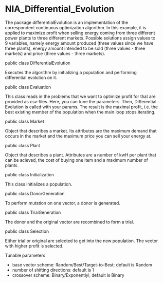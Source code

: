 # NIA_Differential_Evolution


The package differentialEvolution is an implementation of the correspondent continuous optimization algorithm. In this example, it is applied to maximize profit when selling energy coming from three different power plants to three different markets. 
Possible solutions assign values to 9 variables, namely energy amount produced (three values since we have three plants), energy amount intended to be sold (three values - three markets) and price (three values - three markets).




public class DifferentialEvolution


Executes the algorithm by initializing a population and performing differential evolution on it. 




public class Evaluation


This class reads in the problems that we want to optimize profit for that are provided as csv-files. Here, you can tune the parameters. Then, Differential Evolution is called with your params. The result is the maximal profit, i.e. the best existing member of the population when the main loop stops iterating.




public class Market


Object that describes a market. Its attributes are the maximum demand that occurs in the market and the maximum price you can sell your energy at. 




public class Plant


Object that describes a plant. Attributes are a number of kwH per plant that can be acieved, the cost of buying one item and a maximum number of plants. 




public class Initialization


This class initializes a population.




public class DonorGeneration


To perform mutation on one vector, a donor is generated. 




public class TrialGeneration


The donor and the original vector are recombined to form a trial.




public class Selection


Either trial or original are selected to get into the new population. The vector with higher profit is selected.




Tunable parameters


- base vector scheme: Random/Best/Target-to-Best; default is Random
- number of shifting directions: default is 1
- crossover scheme: Binary/Exponentiyl; default is Binary
